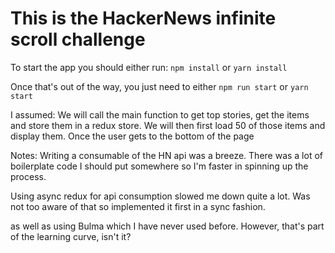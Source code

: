 # This is the HackerNews infinite scroll challenge


To start the app you should either run:
`npm install` or `yarn install`

Once that's out of the way, you just need to either
`npm run start` or `yarn start`


I assumed:
  We will call the main function to get top stories, get the items and store them in a redux store.
  We will then first load 50 of those items and display them. Once the user gets to the bottom of the page


Notes:
Writing a consumable of the HN api was a breeze. There was a lot of boilerplate code I should put somewhere so I'm faster in spinning up the process.

Using async redux for api consumption slowed me down quite a lot. Was not too aware of that so implemented it first in
a sync fashion. 

as well as using Bulma which I have never used before. However, that's part of the learning curve, isn't it?
